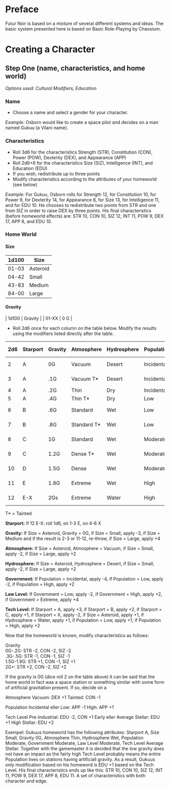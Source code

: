 # Preface

Futur Noir is based on a mixture of several different systems and ideas. The
basic system presented here is based on Basic Role-Playing by Chaosium.

# Creating a Character

## Step One (name, characteristics, and home world)

*Options used: Cultural Modifiers, Education*

### Name

* Choose a name and select a gender for your character.

*Example:* Osborn would like to create a space pilot and decides on a man named
Gukuu (a Vilani name).

### Characteristics

* Roll 3d6 for the characteristics Strength (STR), Constitution (CON), Power
  (POW), Dexterity (DEX), and Appearance (APP)
* Roll 2d6+6 for the characteristics Size (SIZ), Intelligence (INT), and
  Education (EDU)
* If you wish, redistribute up to three points
* Modify characteristics according to the attributes of your homeworld (see
  below)

*Example:* For Gukuu, Osborn rolls for Strength 12, for Constitution 10, for
Power 9, for Dexterity 14, for Appearance 8, for Size 13, for Intelligence 11,
and for EDU 10. He chooses to redistribute two points from STR and one from SIZ
in order to raise DEX by three points. His final characteristics (before
homeworld effects) are: STR 10, CON 10, SIZ 12, INT 11, POW 9, DEX 17, APP 8,
and EDU 10.

### Home World

#### Size

| 1d100 | Size     |
|-------|----------|
| 01-03 | Asteroid |
| 04-42 | Small    |
| 43-83 | Medium   |
| 84-00 | Large    |

#### Gravity

| 1d100 | Gravity |
| 01-XX | 0 G     |


* Roll 2d6 once for each column on the table below. Modify the results using the
  modifiers listed directly after the table.

|2d6|Starport|Gravity|Atmosphere |Hydrosphere|Population|Government|Law Level|Tech Level     |
|---|--------|-------|-----------|-----------|----------|----------|---------|---------------|
| 2 |   A    |0G     |Vacuum     |Desert     |Incidental|Low       |No       |Pre-Industrial |
| 3 |   A    |.1G    |Vacuum T*  |Desert     |Incidental|Low       |Low      |Pre-Industrial |
| 4 |   A    |.2G    |Thin       |Dry        |Incidental|Low       |Low      |Industrial     |
| 5 |   A    |.4G    |Thin T*    |Dry        |Low       |Moderate  |Moderate |Industrial     |
| 6 |   B    |.6G    |Standard   |Wet        |Low       |Moderate  |Moderate |Pre-Stellar    |
| 7 |   B    |.8G    |Standard T*|Wet        |Low       |Moderate  |Moderate |Pre-Stellar    |
| 8 |   C    |1G     |Standard   |Wet        |Moderate  |High      |Moderate |Early Stellar  |
| 9 |   C    |1.2G   |Dense T*   |Wet        |Moderate  |High      |Moderate |Early Stellar  |
|10 |   D    |1.5G   |Dense      |Wet        |Moderate  |High      |High     |Average Stellar|
|11 |   E    |1.8G   |Extreme    |Wet        |High      |Extreme   |High     |Average Stellar|
|12 |   E-X  |2Gs    |Extreme    |Water      |High      |Extreme   |Extreme  |High Stellar   |

T* = Tainted

**Starport:** If 12 E-X: roll 1d6, on 1-3 E, on 4-6 X

**Gravity:** If Size = Asteroid, Gravity = 0G, if Size = Small, apply -3, if Size = Medium and if the result is 2-3 or 11-12, re-throw, if Size = Large, apply +4

**Atmosphere:** If Size = Asteroid, Atmosphere = Vacuum, if Size = Small, apply -2, if Size = Large, apply +2

**Hydrosphere:** If Size = Asteroid, Hydrosphere = Desert, if Size = Small, apply -2, if Size = Large, apply +2

**Government:** If Population = Incidental, apply -4, if Population = Low, apply -2, if Population = High, apply +2

**Law Level:** If Government = Low, apply -2, if Government = High, apply +2, if Government = Extreme, apply +4

**Tech Level:** If Starport = A, apply +3, if Starport = B, apply +2, if Starport = C, apply +1, if Starport = X, apply -2, if Size = Asteroid, apply +1, if Hydrosphere = Water, apply +1, if Population = Low, apply +1, if Population = High, apply +2

Now that the homeworld is known, modify characteristics as follows:

Gravity  
0G-.2G: STR -2, CON -2, SIZ -2  
.3G-.5G: STR -1, CON -1, SIZ -1  
1.5G-1.9G: STR +1, CON -1, SIZ +1  
2G+: STR +2, CON -2, SIZ +2  

If the gravity is 0G (dice roll 2 on the table above) it can be said that the home world in fact was a space station or something similar with some form of artificial gravitation present. If so, decide on a

Atmosphere
	Vacuum: DEX +1
	Tainted: CON -1

Population
	Incidental eller Low: APP -1
	High: APP +1

Tech Level
	Pre-Industrial: EDU -2, CON +1
	Early eller Average Stellar: EDU +1
	High Stellar: EDU +2

Exempel: Gukuus homeworld has the following attributes: Starport A, Size Small, Gravity 0G, Atmosphere Thin, Hydrosphere Wet, Population Moderate, Government Moderate, Law Level Moderate, Tech Level Average Stellar. Together with the gamemaster it is decided that the low gravity does not have an impact as the fairly high Tech Level probably means the entire Population lives on stations having artificiall gravity. As a result, Gukuus only modification based on his homeword is EDU +1 based on the Tech Level. His final characteristics ends up like this: STR 10, CON 10, SIZ 12, INT 11, POW 9, DEX 17, APP 8, EDU 11. A set of characteristics with both character and edge.
